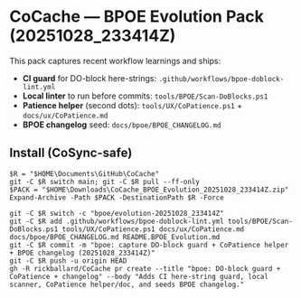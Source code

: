# CoCache — BPOE Evolution Pack (20251028_233414Z)

This pack captures recent workflow learnings and ships:

- **CI guard** for DO-block here-strings: `.github/workflows/bpoe-doblock-lint.yml`
- **Local linter** to run before commits: `tools/BPOE/Scan-DoBlocks.ps1`
- **Patience helper** (second dots): `tools/UX/CoPatience.ps1` + `docs/ux/CoPatience.md`
- **BPOE changelog** seed: `docs/bpoe/BPOE_CHANGELOG.md`

## Install (CoSync-safe)
```pwsh
$R = "$HOME\Documents\GitHub\CoCache"
git -C $R switch main; git -C $R pull --ff-only
$PACK = "$HOME\Downloads\CoCache_BPOE_Evolution_20251028_233414Z.zip"
Expand-Archive -Path $PACK -DestinationPath $R -Force

git -C $R switch -c "bpoe/evolution-20251028_233414Z"
git -C $R add .github/workflows/bpoe-doblock-lint.yml tools/BPOE/Scan-DoBlocks.ps1 tools/UX/CoPatience.ps1 docs/ux/CoPatience.md docs/bpoe/BPOE_CHANGELOG.md README.BPOE_Evolution.md
git -C $R commit -m "bpoe: capture DO-block guard + CoPatience helper + BPOE changelog (20251028_233414Z)"
git -C $R push -u origin HEAD
gh -R rickballard/CoCache pr create --title "bpoe: DO-block guard + CoPatience + changelog" --body "Adds CI here-string guard, local scanner, CoPatience helper/doc, and seeds BPOE changelog."
```
